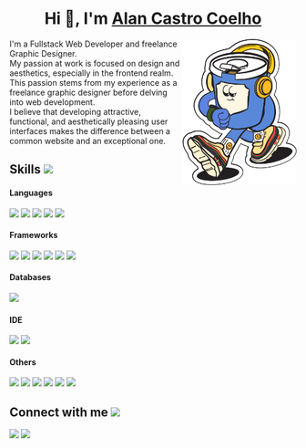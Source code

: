 <h1 align="center">Hi 👋, I'm <a href="https://portfolioalancoelho-a164e.web.app/portfolio" target="_blank">Alan Castro Coelho</a></h1>
<img src="https://github.com/AlanCastroCoelho/AlanCastroCoelho/blob/main/Proyects-sticker.webp" align="right" style="width:200px;"/>
<p align="left">I'm a Fullstack Web Developer and freelance Graphic Designer.<br> My passion at work is focused on design and aesthetics, especially in the frontend realm.<br> This passion stems from my experience as a freelance graphic designer before delving into web development.<br> I believe that developing attractive, functional, and aesthetically pleasing user interfaces makes the difference between a common website and an exceptional one.</p>




## Skills <img src="https://media.giphy.com/media/iY8CRBdQXODJSCERIr/giphy.gif" width="30px">&nbsp; 

<h4> Languages </h4>
<span> 
  <img src="https://img.shields.io/badge/HTML5-E34F26?style=for-the-badge&logo=html5&logoColor=white">
  <img src="https://img.shields.io/badge/CSS3-1572B6?style=for-the-badge&logo=css3&logoColor=white">
  <img src="https://img.shields.io/badge/JavaScript-F7DF1E?style=for-the-badge&logo=javascript&logoColor=black">
  <img src="https://img.shields.io/badge/Typescript-3178C6?style=for-the-badge&logo=tsnode&logoColor=white">
  <img src="https://img.shields.io/badge/Java-ED8B00?style=for-the-badge&logo=java&logoColor=white">
</span>

<h4> Frameworks </h4>
<span>
  <img src="https://img.shields.io/badge/npm-CB3837?style=for-the-badge&logo=npm&logoColor=white">
  <img src="https://img.shields.io/badge/Node.js-339933?style=for-the-badge&logo=nodedotjs&logoColor=white">
  <img src="https://img.shields.io/badge/React-20232A?style=for-the-badge&logo=react&logoColor=61DAFB">
    <img src="https://img.shields.io/badge/Angular-0F0F11?style=for-the-badge&logo=angular&logoColor=white">
    <img src="https://img.shields.io/badge/tailwindcss-06B6D4?style=for-the-badge&tailwindcss&logoColor=white">
    <img src="https://img.shields.io/badge/Bootstrap-563D7C?style=for-the-badge&logo=bootstrap&logoColor=white">

</span>

<h4> Databases </h4>
<span>
  <img src="https://img.shields.io/badge/MySQL-00000F?style=for-the-badge&logo=mysql&logoColor=white">
</span>

<h4> IDE </h4>
<span>
<img src="https://img.shields.io/badge/Visual_Studio_Code-0078D4?style=for-the-badge&logo=visual%20studio%20code&logoColor=white">
<img src="https://img.shields.io/badge/intellijidea-000000?style=for-the-badge&logo=intellijidea&logoColor=white">
<h4> Others </h4>
<span>
  <img src="https://img.shields.io/badge/figma-F24E1E?style=for-the-badge&logo=figma&logoColor=white">
  <img src="https://img.shields.io/badge/adobeillustrator-FF9A00?style=for-the-badge&logo=adobeillustrator&logoColor=white">
<img src="https://img.shields.io/badge/adobephotoshop-31A8FF?style=for-the-badge&logo=adobephotoshop&logoColor=white">
<img src="https://img.shields.io/badge/adobepremierepro-9999FF?style=for-the-badge&logo=adobepremierepro&logoColor=white">
<img src="https://img.shields.io/badge/adobeaftereffects-9999FF?style=for-the-badge&logo=adobeaftereffects&logoColor=white">
<img src="https://img.shields.io/badge/postman-FF6C37?style=for-the-badge&logo=postman&logoColor=white">

<h2> Connect with me <img src='https://raw.githubusercontent.com/ShahriarShafin/ShahriarShafin/main/Assets/handshake.gif' width="100px"> </h2>
<a href="https://www.linkedin.com/in/alan-castro-coelho/" target:"_blank"><img src="https://img.shields.io/badge/linkedin-0A66C2?style=for-the-badge&logo=linkedin&logoColor=white"></a>
<a href="https://portfolioalancoelho-a164e.web.app/portfolio" target:"_blank"><img src="https://img.shields.io/badge/portfolio-000?style=for-the-badge&logoColor=white"></a>
